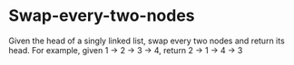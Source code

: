 # Swap-every-two-nodes
Given the head of a singly linked list, swap every two nodes and return its head.  For example, given 1 -> 2 -> 3 -> 4, return 2 -> 1 -> 4 -> 3
